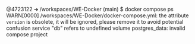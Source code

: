 @4723122 ➜ /workspaces/WE-Docker (main) $ docker compose ps
WARN[0000] /workspaces/WE-Docker/docker-compose.yml: the attribute `version` is obsolete, it will be ignored, please remove it to avoid potential confusion 
service "db" refers to undefined volume postgres_data: invalid compose project
